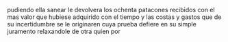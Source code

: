 pudiendo
ella
sanear
le
devolvera
los
ochenta
patacones
recibidos
con
el
mas
valor
que
hubiese
adquirido
con
el
tiempo
y
las
costas
y
gastos
que
de
su
incertidumbre
se
le
originaren
cuya
prueba
defiere
en
su
simple
juramento
relaxandole
de
otra
quien
por